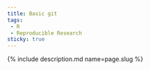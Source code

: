 ```yaml
---
title: Basic git
tags:
 - R
 - Reproducible Research
sticky: true
---
```

{% include description.md name=page.slug %}
